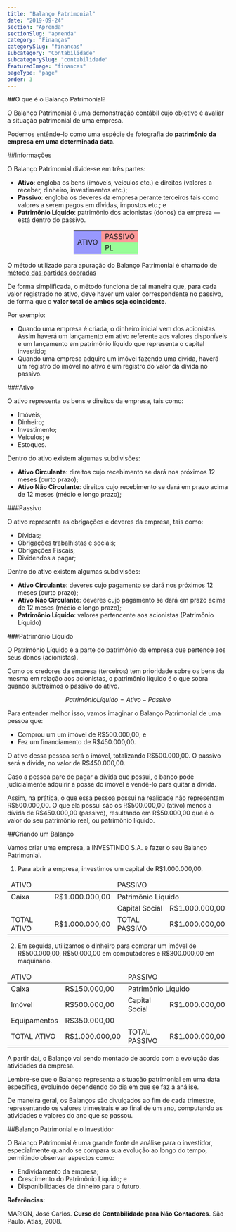 ```yaml
---
title: "Balanço Patrimonial"
date: "2019-09-24"
section: "Aprenda"
sectionSlug: "aprenda"
category: "Finanças"
categorySlug: "financas"
subcategory: "Contabilidade"
subcategorySlug: "contabilidade"
featuredImage: "financas"
pageType: "page"
order: 3
---
```


##O que é o Balanço Patrimonial?

O Balanço Patrimonial é uma demonstração contábil cujo objetivo é avaliar a situação patrimonial de uma empresa.

Podemos entênde-lo como uma espécie de fotografia do **patrimônio da empresa em uma determinada data**.


##Informações

O Balanço Patrimonial divide-se em três partes:

- **Ativo**: engloba os bens (imóveis, veículos etc.) e direitos (valores a receber, dinheiro, investimentos etc.);
- **Passivo**: engloba os deveres da empresa perante terceiros tais como valores a serem pagos em dívidas, impostos etc.; e
- **Patrimônio Líquido**: patrimônio dos acionistas (donos) da empresa — está dentro do passivo.

<table class="regularTable responsiveTable" style="max-width: 40%;margin-left:auto;margin-right:auto;">
<tbody>
<tr>
<td rowspan="2" style="background-color: rgba(0, 0, 255, 0.4);">ATIVO</td>
<td style="background-color: rgba(255, 0, 0, 0.4);">PASSIVO</td>
</tr>
<tr>
<td style="background-color: rgba(0, 255, 0, 0.4);;">PL</td>

</tr>

</tbody>
</table>

O método utilizado para apuração do Balanço Patrimonial é chamado de [método das partidas dobradas](https://pt.wikipedia.org/wiki/M%C3%A9todo_das_partidas_dobradas)

De forma simplificada, o método funciona de tal maneira que, para cada valor registrado no ativo, deve haver um valor correspondente no passivo, de forma que o **valor total de ambos seja coincidente**.

Por exemplo:

- Quando uma empresa é criada, o dinheiro inicial vem dos acionistas. Assim haverá um lançamento em ativo referente aos valores disponíveis e um lançamento em patrimônio líquido que representa o capital investido;
- Quando uma empresa adquire um imóvel fazendo uma dívida, haverá um registro do imóvel no ativo e um registro do valor da dívida no passivo.

###Ativo

O ativo representa os bens e direitos da empresa, tais como:

- Imóveis;
- Dinheiro;
- Investimento;
- Veículos; e
- Estoques.

Dentro do ativo existem algumas subdivisões:

- **Ativo Circulante**: direitos cujo recebimento se dará nos próximos 12 meses (curto prazo);
- **Ativo Não Circulante**: direitos cujo recebimento se dará em prazo acima de 12 meses (médio e longo prazo);

###Passivo

O ativo representa as obrigações e deveres da empresa, tais como:

- Dívidas;
- Obrigações trabalhistas e sociais;
- Obrigações Fiscais;
- Dividendos a pagar;

Dentro do ativo existem algumas subdivisões:

- **Ativo Circulante**: deveres cujo pagamento se dará nos próximos 12 meses (curto prazo);
- **Ativo Não Circulante**: deveres cujo pagamento se dará em prazo acima de 12 meses (médio e longo prazo);
- **Patrimônio Líquido**: valores pertencente aos acionistas (Patrimônio Líquido)

###Patrimônio Líquido

O Patrimônio Líquido é a parte do patrimônio da empresa que pertence aos seus donos (acionistas).

Como os credores da empresa (terceiros) tem prioridade sobre os bens da mesma em relação aos acionistas, o patrimônio líquido é o que sobra quando subtraímos o passivo do ativo.


$$
Patrimônio Líquido = Ativo - Passivo
$$


Para entender melhor isso, vamos imaginar o Balanço Patrimonial de uma pessoa que:

- Comprou um um imóvel de R\$500.000,00; e
- Fez um financiamento de R\$450.000,00.

O ativo dessa pessoa será o imóvel, totalizando R\$500.000,00. O passivo será a dívida, no valor de R\$450.000,00.

Caso a pessoa pare de pagar a dívida que possui, o banco pode judicialmente adquirir a posse do imóvel e vendê-lo para quitar a dívida.

Assim, na prática, o que essa pessoa possui na realidade não representam R\$500.000,00. O que ela possui são os R\$500.000,00 (ativo) menos a dívida de R\$450.000,00 (passivo), resultando em R\$50.000,00 que é o valor do seu patrimônio real, ou patrimônio líquido.


##Criando um Balanço

Vamos criar uma empresa, a INVESTINDO S.A. e fazer o seu Balanço Patrimonial.

1. Para abrir a empresa, investimos um capital de R$1.000.000,00.

<div class = "overflow">
<table class="regularTable responsiveTable">
<thead>
<tr>
<td colspan="2">ATIVO</td>
<td colspan="2">PASSIVO</td>
</tr>
</thead>
<tbody>
<tr>
<td>Caixa</td>
<td>R$1.000.000,00</td>
<td colspan="2">Patrimônio Líquido</td>
</tr>
<tr>
<td></td>
<td></td>
<td>Capital Social</td>
<td>R$1.000.000,00</td>
</tr>
<tr>
<td>TOTAL ATIVO</td>
<td>R$1.000.000,00</td>
<td>TOTAL PASSIVO</td>
<td>R$1.000.000,00</td>
</tr>
</tbody>
</table>
</div>

2. Em seguida, utilizamos o dinheiro para comprar um imóvel de R\$500.000,00, R\$50.000,00 em computadores e R\$300.000,00 em maquinário.

<div class = "overflow">
<table class="regularTable responsiveTable">
<thead>
<tr>
<td colspan="2">ATIVO</td>
<td colspan="2">PASSIVO</td>
</tr>
</thead>
<tbody>
<tr>
<td>Caixa</td>
<td>R$150.000,00</td>
<td colspan="2">Patrimônio Líquido</td>
</tr>
<tr>
<td>Imóvel</td>
<td>R$500.000,00</td>
<td>Capital Social</td>
<td>R$1.000.000,00</td>
</tr>
<tr>
<td>Equipamentos</td>
<td>R$350.000,00</td>
<td></td>
<td></td>
</tr>
<tr>
<td>TOTAL ATIVO</td>
<td>R$1.000.000,00</td>
<td>TOTAL PASSIVO</td>
<td>R$1.000.000,00</td>
</tr>
</tbody>
</table>
</div>

A partir daí, o Balanço vai sendo montado de acordo com a evolução das atividades da empresa.

Lembre-se que o Balanço representa a situação patrimonial em uma data específica, evoluindo dependendo do dia em que se faz a análise.

De maneira geral, os Balanços são divulgados ao fim de cada trimestre, representando os valores trimestrais e ao final de um ano, computando as atividades e valores do ano que se passou.




##Balanço Patrimonial e o Investidor

O Balanço Patrimonial é uma grande fonte de análise para o investidor, especialmente quando se compara sua evolução ao longo do tempo, permitindo observar aspectos como:

- Endividamento da empresa;
- Crescimento do Patrimônio Líquido; e
- Disponibilidades de dinheiro para o futuro.

<div class="referencias">

**Referências**:

<p id="1">MARION, José Carlos. <strong>Curso de Contabilidade para Não Contadores</strong>. São Paulo. Atlas, 2008.</p>


</div>



